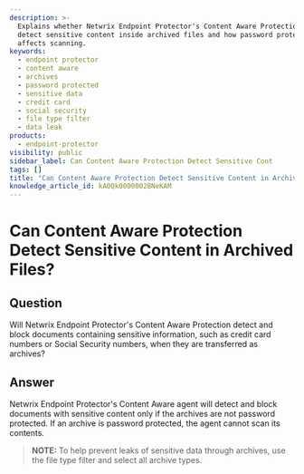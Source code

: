 ```yaml
---
description: >-
  Explains whether Netwrix Endpoint Protector's Content Aware Protection can
  detect sensitive content inside archived files and how password protection
  affects scanning.
keywords:
  - endpoint protector
  - content aware
  - archives
  - password protected
  - sensitive data
  - credit card
  - social security
  - file type filter
  - data leak
products:
  - endpoint-protector
visibility: public
sidebar_label: Can Content Aware Protection Detect Sensitive Cont
tags: []
title: "Can Content Aware Protection Detect Sensitive Content in Archived Files?"
knowledge_article_id: kA0Qk0000002BNeKAM
---
```


# Can Content Aware Protection Detect Sensitive Content in Archived Files?

## Question
Will Netwrix Endpoint Protector's Content Aware Protection detect and block documents containing sensitive information, such as credit card numbers or Social Security numbers, when they are transferred as archives?

## Answer
Netwrix Endpoint Protector's Content Aware agent will detect and block documents with sensitive content only if the archives are not password protected. If an archive is password protected, the agent cannot scan its contents.

> **NOTE:** To help prevent leaks of sensitive data through archives, use the file type filter and select all archive types.
